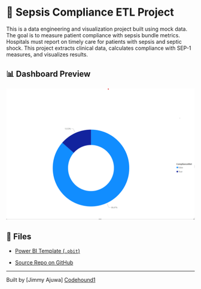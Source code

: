 # 🧬 Sepsis Compliance ETL Project

This is a data engineering and visualization project built using  mock data. The goal is to measure patient compliance with sepsis bundle metrics.
Hospitals must report on timely care for patients with sepsis and septic shock. This project extracts clinical data, calculates compliance with SEP-1 measures, and visualizes results.
## 📊 Dashboard Preview

![Dashboard](dashboard.png)


## 📂 Files

- [Power BI Template (`.pbit`)](SepsisComplianceTemplate.pbit)
 
- [Source Repo on GitHub](https://github.com/Codehound1/sepsis-compliance-etl)

---

Built by [Jimmy Ajuwa] [Codehound1](https://github.com/Codehound1)
